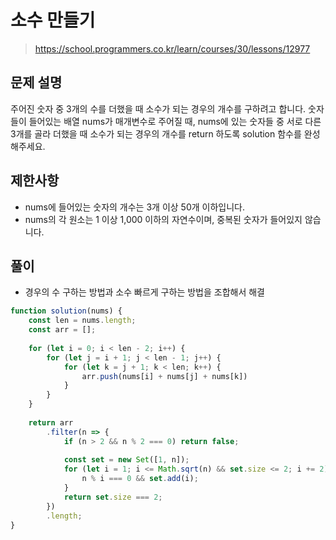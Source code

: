 # 소수 만들기
> https://school.programmers.co.kr/learn/courses/30/lessons/12977

## 문제 설명
주어진 숫자 중 3개의 수를 더했을 때 소수가 되는 경우의 개수를 구하려고 합니다. 숫자들이 들어있는 배열 nums가 매개변수로 주어질 때, nums에 있는 숫자들 중 서로 다른 3개를 골라 더했을 때 소수가 되는 경우의 개수를 return 하도록 solution 함수를 완성해주세요.

## 제한사항
- nums에 들어있는 숫자의 개수는 3개 이상 50개 이하입니다.
- nums의 각 원소는 1 이상 1,000 이하의 자연수이며, 중복된 숫자가 들어있지 않습니다.

## 풀이
- 경우의 수 구하는 방법과 소수 빠르게 구하는 방법을 조합해서 해결

```js
function solution(nums) {
    const len = nums.length;
    const arr = [];
    
    for (let i = 0; i < len - 2; i++) {
        for (let j = i + 1; j < len - 1; j++) {
            for (let k = j + 1; k < len; k++) {
                arr.push(nums[i] + nums[j] + nums[k])
            }
        }
    }
    
    return arr
        .filter(n => {
            if (n > 2 && n % 2 === 0) return false;
            
            const set = new Set([1, n]);
            for (let i = 1; i <= Math.sqrt(n) && set.size <= 2; i += 2) {
                n % i === 0 && set.add(i);
            }
            return set.size === 2;
        })
        .length;
}
```
